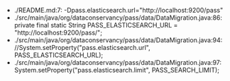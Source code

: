 - ./README.md:7:     -Dpass.elasticsearch.url="http://localhost:9200/pass" 
- ./src/main/java/org/dataconservancy/pass/data/DataMigration.java:86:    private final static String PASS_ELASTICSEARCH_URL = "http://localhost:9200/pass/";
- ./src/main/java/org/dataconservancy/pass/data/DataMigration.java:94:        //System.setProperty("pass.elasticsearch.url", PASS_ELASTICSEARCH_URL);
- ./src/main/java/org/dataconservancy/pass/data/DataMigration.java:97:        System.setProperty("pass.elasticsearch.limit", PASS_SEARCH_LIMIT);
